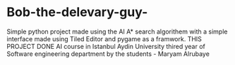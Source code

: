 # Bob-the-delevary-guy-
Simple python project made using the AI A* search algorithem with a simple interface made using Tiled Editor and pygame as a framwork. THIS PROJECT DONE AI course in Istanbul Aydin University thired year of Software engineering department by the students - Maryam Alrubaye
